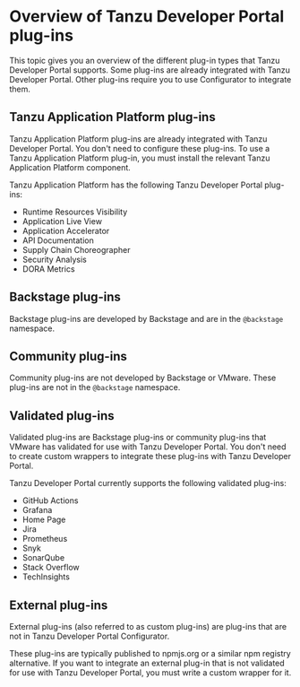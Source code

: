 # Overview of Tanzu Developer Portal plug-ins

This topic gives you an overview of the different plug-in types that Tanzu Developer Portal
supports. Some plug-ins are already integrated with Tanzu Developer Portal. Other plug-ins require
you to use Configurator to integrate them.

## <a id='tap-plug-ins'></a> Tanzu Application Platform plug-ins

Tanzu Application Platform plug-ins are already integrated with Tanzu Developer Portal. You don't
need to configure these plug-ins. To use a Tanzu Application Platform plug-in, you must install the
relevant Tanzu Application Platform component.

Tanzu Application Platform has the following Tanzu Developer Portal plug-ins:

- Runtime Resources Visibility
- Application Live View
- Application Accelerator
- API Documentation
- Supply Chain Choreographer
- Security Analysis
- DORA Metrics

## <a id='backstage-plug-ins'></a> Backstage plug-ins

Backstage plug-ins are developed by Backstage and are in the `@backstage` namespace.

## <a id='community-plug-ins'></a> Community plug-ins

Community plug-ins are not developed by Backstage or VMware. These plug-ins are not in the
`@backstage` namespace.

## <a id='valid-plug-ins'></a> Validated plug-ins

Validated plug-ins are Backstage plug-ins or community plug-ins that VMware has validated for use
with Tanzu Developer Portal. You don't need to create custom wrappers to integrate these plug-ins
with Tanzu Developer Portal.

Tanzu Developer Portal currently supports the following validated plug-ins:

- GitHub Actions
- Grafana
- Home Page
- Jira
- Prometheus
- Snyk
- SonarQube
- Stack Overflow
- TechInsights

## <a id='ext-plug-ins'></a> External plug-ins

External plug-ins (also referred to as custom plug-ins) are plug-ins that are not in
Tanzu Developer Portal Configurator.

These plug-ins are typically published to npmjs.org or a similar npm registry alternative. If you
want to integrate an external plug-in that is not validated for use with Tanzu Developer Portal, you
must write a custom wrapper for it.